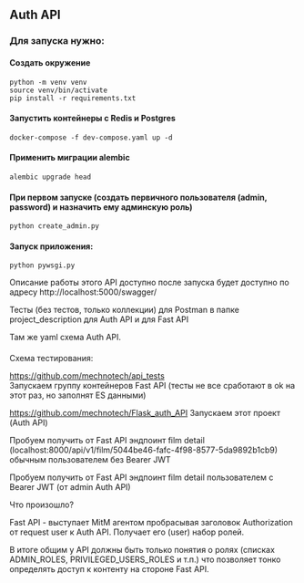 ##  Auth API

### Для запуска нужно:
#### Создать окружение
```
python -m venv venv
source venv/bin/activate
pip install -r requirements.txt
```
#### Запустить контейнеры с Redis и Postgres
`docker-compose -f dev-compose.yaml up -d`

#### Применить миграции alembic
`alembic upgrade head`

#### При первом запуске (создать первичного пользователя (admin, password) и назначить ему админскую роль)
`python create_admin.py`

#### Запуск приложения:
`python pywsgi.py`

Описание работы этого API доступно после запуска будет доступно по адресу http://localhost:5000/swagger/

Тесты (без тестов, только коллекции) для Postman в папке project_description для Auth API и для Fast API

Там же yaml схема Auth API.

####

Схема тестирования:

https://github.com/mechnotech/api_tests                                         
Запускаем группу контейнеров Fast API (тесты не все сработают в ok на этот раз, но заполнят ES данными)

https://github.com/mechnotech/Flask_auth_API
Запускаем этот проект (Auth API)

Пробуем получить от Fast API  эндпоинт film detail (localhost:8000/api/v1/film/5044be46-fafc-4f98-8577-5da9892b1cb9) обычным пользователем без Bearer JWT

Пробуем получить от Fast API  эндпоинт film detail пользователем с Bearer JWT (от admin Auth API)
     
Что произошло?

Fast API - выступает MitM агентом пробрасывая заголовок Authorization от request user к Auth API. Получает его (user) набор ролей.

В итоге общим у API должны быть только понятия о ролях (списках ADMIN_ROLES, PRIVILEGED_USERS_ROLES и т.п.) что позволяет тонко определять доступ к контенту на стороне Fast API.



